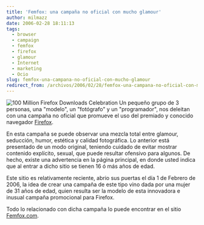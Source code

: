 ```yaml
---
title: 'Femfox: una campaña no oficial con mucho glamour'
author: milmazz
date: 2006-02-28 18:11:13
tags:
  - browser
  - campaign
  - femfox
  - firefox
  - glamour
  - Internet
  - marketing
  - Ocio
slug: femfox-una-campana-no-oficial-con-mucho-glamour
redirect_from: /archivos/2006/02/28/femfox-una-campana-no-oficial-con-mucho-glamour/
---
```


![100 Million Firefox Downloads Celebration](http://blog.milmazz.com.ve/wp-content/uploads/2006/02/femfox1.png) Un pequeño grupo de  3 personas, una "modelo", un "fotógrafo" y un "programador", nos deleitan con una campaña no oficial que promueve el uso del premiado y conocido navegador [Firefox](http://www.mozilla.com/firefox/).

En esta campaña se puede observar una mezcla total entre glamour, seducción, humor, estética y calidad fotográfica. Lo anterior está presentado de un modo original, teniendo cuidado de evitar mostrar contenido explícito, sexual, que puede resultar ofensivo para algunos. De hecho, existe una advertencia en la página principal, en donde usted indica que al entrar a dicho sitio se tienen 16 ó más años de edad.

Este sitio es relativamente reciente, abrio sus puertas el día 1 de Febrero de 2006, la idea de crear una campaña de este tipo vino dada por una mujer de 31 años de edad, quien resulta ser la modelo de esta innovadora e inusual campaña promocional para Firefox.

Todo lo relacionado con dicha campaña lo puede encontrar en el sitio [Femfox.com](http://www.femfox.com/).
